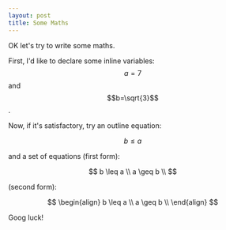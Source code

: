 ```yaml
---
layout: post
title: Some Maths
---
```


OK let's try to write some maths.

First, I'd like to declare some inline variables: $$a = 7$$ and $$b=\sqrt{3}$$.

Now, if it's satisfactory, try an outline equation:

$$
b \leq a
$$

and a set of equations (first form):

$$
b \leq a \\
a \geq b \\
$$

(second form):

$$
\begin{align}
	b \leq a \\
	a \geq b \\
\end{align}
$$

Goog luck!



